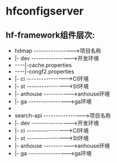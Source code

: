 # hfconfigserver

## hf-framework组件层次:
- hdmap ---------------->项目名称
- |- dev    ---------------->开发环境
- ----|-cache.properties
- ----|-congf2.properties
- |- ci     ---------------->CI环境
- |- st     ---------------->St环境
- |- anhouse     ----------->anhouse环境
- |- ga     ---------------->ga环境
- 
- search-api ---------------->项目名称
- |- dev    ---------------->开发环境
- |- ci     ---------------->CI环境
- |- st     ---------------->St环境
- |- anhouse     ----------->anhouse环境
- |- ga     ---------------->ga环境